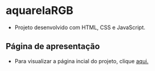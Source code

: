 # aquarelaRGB
- Projeto desenvolvido com HTML, CSS e JavaScript.
## Página de apresentação
- Para visualizar a página incial do projeto, clique [aqui.](https://francisco-93.github.io/aquarelaRGB/.)
